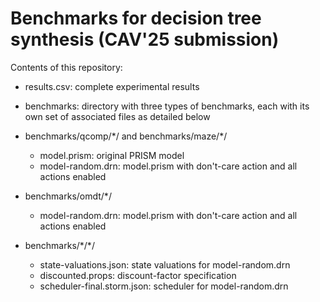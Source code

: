 # Benchmarks for decision tree synthesis (CAV'25 submission)

Contents of this repository:

- results.csv: complete experimental results
- benchmarks: directory with three types of benchmarks, each with its own set of associated files as detailed below

- benchmarks/qcomp/\*/ and benchmarks/maze/\*/
    + model.prism: original PRISM model
    + model-random.drn: model.prism with don't-care action and all actions enabled

- benchmarks/omdt/\*/
    + model-random.drn: model.prism with don't-care action and all actions enabled

- benchmarks/\*/\*/
    + state-valuations.json: state valuations for model-random.drn
    + discounted.props: discount-factor specification
    + scheduler-final.storm.json: scheduler for model-random.drn
